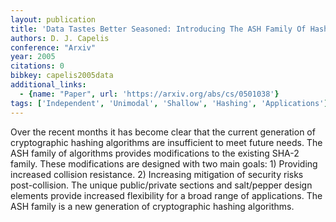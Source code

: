 ```yaml
---
layout: publication
title: 'Data Tastes Better Seasoned: Introducing The ASH Family Of Hashing Algorithms'
authors: D. J. Capelis
conference: "Arxiv"
year: 2005
citations: 0
bibkey: capelis2005data
additional_links:
  - {name: "Paper", url: 'https://arxiv.org/abs/cs/0501038'}
tags: ['Independent', 'Unimodal', 'Shallow', 'Hashing', 'Applications']
---
```

Over the recent months it has become clear that the current generation of
cryptographic hashing algorithms are insufficient to meet future needs. The ASH
family of algorithms provides modifications to the existing SHA-2 family. These
modifications are designed with two main goals: 1) Providing increased
collision resistance. 2) Increasing mitigation of security risks
post-collision. The unique public/private sections and salt/pepper design
elements provide increased flexibility for a broad range of applications. The
ASH family is a new generation of cryptographic hashing algorithms.
